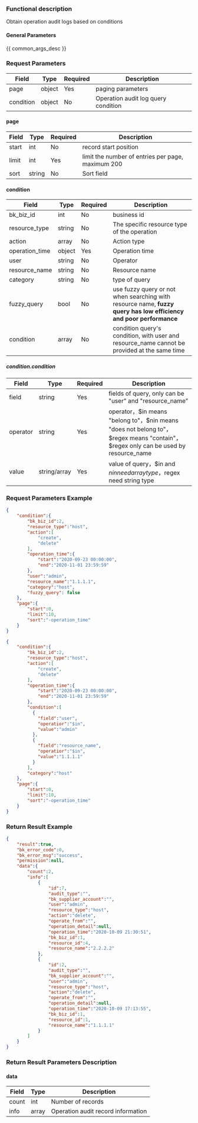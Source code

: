 ### Functional description

 Obtain operation audit logs based on conditions

#### General Parameters

{{ common_args_desc }}

### Request Parameters

| Field | Type | Required | Description |
|---------------------|------------|--------|-----------------------------|
| page | object | Yes | paging parameters |
| condition | object | No | Operation audit log query condition |

#### page

| Field | Type | Required | Description |
|-----------|------------|--------|----------------------|
| start | int | No | record start position |
| limit | int | Yes | limit the number of entries per page, maximum 200 |
| sort | string | No | Sort field |

#### condition

| Field | Type | Required | Description |
|-----------|------------|--------|------------|
| bk_biz_id | int | No | business id |
| resource_type |string | No | The specific resource type of the operation |
| action | array | No | Action type |
| operation_time | object | Yes | Operation time |
| user | string | No | Operator |
| resource_name | string | No | Resource name |
| category | string | No | type of query |
| fuzzy_query    | bool         | No       | use fuzzy query or not when searching with resource name, **fuzzy query has low efficiency and poor performance** |
| condition | array | No | condition query's condition, with user and resource_name cannot be provided at the same time |

##### condition.condition

| Field    | Type         | Required | Description                                                  |
| -------- | ------------ | -------- | ------------------------------------------------------------ |
| field    | string       | Yes      | fields of query, only can be "user" and "resource_name"      |
| operator | string       | Yes      | operator，$in means "belong to"，$nin means "does not belong  to"，$regex means "contain"，$regex only can be used by resource_name |
| value    | string/array | Yes      | value of query，$in and $nin need array type，$regex need string type |

### Request Parameters Example

```json
{
    "condition":{
        "bk_biz_id":2,
        "resource_type":"host",
        "action":[
            "create",
            "delete"
        ],
        "operation_time":{
            "start":"2020-09-23 00:00:00",
            "end":"2020-11-01 23:59:59"
        },
        "user":"admin",
        "resource_name":"1.1.1.1",
        "category":"host",
        "fuzzy_query": false
    },
    "page":{
        "start":0,
        "limit":10,
        "sort":"-operation_time"
    }
}
```

```json
{
    "condition":{
        "bk_biz_id":2,
        "resource_type":"host",
        "action":[
            "create",
            "delete"
        ],
        "operation_time":{
            "start":"2020-09-23 00:00:00",
            "end":"2020-11-01 23:59:59"
        },
      	"condition":[
          {
            "field":"user",
            "operatior":"$in",
            "value":"admin"
          },
          {
            "field":"resource_name",
            "operatior":"$in",
            "value":"1.1.1.1"
          }
        ],
        "category":"host"
    },
    "page":{
        "start":0,
        "limit":10,
        "sort":"-operation_time"
    }
}
```

### Return Result Example

```json
{
    "result":true,
    "bk_error_code":0,
    "bk_error_msg":"success",
    "permission":null,
    "data":{
        "count":2,
        "info":[
            {
                "id":7,
                "audit_type":"",
                "bk_supplier_account":"",
                "user":"admin",
                "resource_type":"host",
                "action":"delete",
                "operate_from":"",
                "operation_detail":null,
                "operation_time":"2020-10-09 21:30:51",
                "bk_biz_id":1,
                "resource_id":4,
                "resource_name":"2.2.2.2"
            },
            {
                "id":2,
                "audit_type":"",
                "bk_supplier_account":"",
                "user":"admin",
                "resource_type":"host",
                "action":"delete",
                "operate_from":"",
                "operation_detail":null,
                "operation_time":"2020-10-09 17:13:55",
                "bk_biz_id":1,
                "resource_id":1,
                "resource_name":"1.1.1.1"
            }
        ]
    }
}
```

### Return Result Parameters Description

#### data

| Field | Type | Description |
|-----------|-----------|--------------|
| count | int | Number of records |
| info | array | Operation audit record information |
